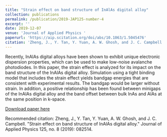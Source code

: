 ```yaml
---
title: "Strain effect on band structure of InAlAs digital alloy"
collection: publications
permalink: /publication/2019-JAP125-number-4
excerpt: ''
date: 2019-12-07
venue: 'Journal of Applied Physics '
paperurl: 'https://aip.scitation.org/doi/abs/10.1063/1.5045476'
citation: 'Zheng, J., Y. Tan, Y. Yuan, A. W. Ghosh, and J. C. Campbell. "Strain effect on band structure of InAlAs digital alloy." Journal of Applied Physics 125, no. 8 (2019): 082514.'
---
```

Recently, InAlAs digital alloys have been shown to exhibit unique electronic dispersion properties, which can be used to make low-noise avalanche photodiodes. In this paper, the strain effect is analyzed for its impact on the band structure of the InAlAs digital alloy. Simulation using a tight binding model that includes the strain effect yields bandgap energies that are consistent with experimental results. The bandgap would be larger without strain. In addition, a positive relationship has been found between minigaps of the InAlAs digital alloy and the band offset between bulk InAs and AlAs at the same position in k-space.

[Download paper here](http://academicpages.github.io/files/paper2.pdf)

Recommended citation: Zheng, J., Y. Tan, Y. Yuan, A. W. Ghosh, and J. C. Campbell. "Strain effect on band structure of InAlAs digital alloy." Journal of Applied Physics 125, no. 8 (2019): 082514.
